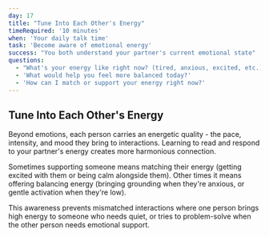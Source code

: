 ```yaml
---
day: 17
title: "Tune Into Each Other's Energy"
timeRequired: '10 minutes'
when: 'Your daily talk time'
task: 'Become aware of emotional energy'
success: "You both understand your partner's current emotional state"
questions:
  - "What's your energy like right now? (tired, anxious, excited, etc.)"
  - 'What would help you feel more balanced today?'
  - 'How can I match or support your energy right now?'
---
```


## Tune Into Each Other's Energy

Beyond emotions, each person carries an energetic quality - the pace, intensity, and mood they bring to interactions. Learning to read and respond to your partner's energy creates more harmonious connection.

Sometimes supporting someone means matching their energy (getting excited with them or being calm alongside them). Other times it means offering balancing energy (bringing grounding when they're anxious, or gentle activation when they're low).

This awareness prevents mismatched interactions where one person brings high energy to someone who needs quiet, or tries to problem-solve when the other person needs emotional support.
